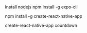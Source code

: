install nodejs
npm install -g expo-cli

npm install -g create-react-native-app

create-react-native-app countdown
